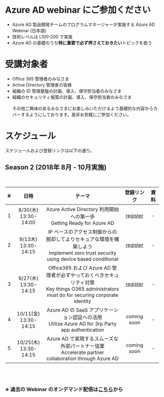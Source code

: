 # Azure AD webinar にご参加ください
- Azure AD 製品開発チームのプログラムマネージャーが実施する Azure AD Webinar (日本語)
- 技術レベルは L100-200 で実施
- Azure AD の基礎のうち**特に重要で必ず押さえておきたい**トピックを扱う

# 受講対象者
- Office 365 管理者のみなさま
- Active Directory 管理者の皆様
- 組織の ID 管理基盤の計画、導入、保守担当者のみなさま
- 組織のセキュリティ施策の計画、導入、保守担当者のみなさま
<br><br>
その他ご興味のあるみなさまにお楽しみいただけるよう基礎的な内容からカバーするようにしております。是非お気軽にご参加ください。 

# スケジュール
スケジュールおよび登録リンクは以下の通り。<br>


## Season 2 (2018年 8月 - 10月実施)
<br>

| # |           日時          |                                                                     テーマ                                                                     |                                                                登録リンク                                                               |資料|
|:-:|:-----------------------------:|:-------------------------------------------------------------------------------------------------------------------------------------------------------------:|:---------------------------------------------------------------------------------------------------------------------------------------:|:-:|
| 1 | 8/30(木)<br>13:30-14:00 | Azure Active Directory 利用開始への第一歩<br>Getting Ready for Azure AD                                             | [register](https://resources.office.com/ja-jp-landing-CO-M365-AWR-WBNR-FY19-08Aug-30-The-first-step-towards-the-start-of-using-Azure-Active-Directory-MCW0008480.html) |-|
| 2 | 9/13木) <br>13:30-14:15 | IP ベースのアクセス制御からの脱却してよりセキュアな環境を構築しよう<br>Implement zero trust security using device based conditional                                             |[register](https://resources.office.com/ja-jp-landing-CO-M365-CSD-WBNR-FY19-09Sep-13-To-escape-from-IP-based-access-control-and-build-MCW0008622.html) |-|
| 3 | 9/27(木)<br>13:30-14:15 | Office365 および Azure AD 管理者が必ずやっておくべきセキュリティ対策<br>Key things O365 administrators must do for securing corporate identity |[register](https://resources.office.com/ja-jp-landing-CO-M365-CSD-WBNR-FY19-09Sep-27-Security-measures-that-Office-365-and-Azure-AD-MCW0008623.html) |-|
| 4 | 10/11(金)<br>13:30-14:15  | Azure AD の SaaS アプリケーション認証への活用<br>Utilize Azure AD for 3rp Party app authentication| coming soon |-|
| 5 | 10/25(木)<br>13:30-14:15 | Azure AD で実現するスムーズな外部パートナー協業<br>Accelerate partner collaboration through Azure AD                                           |coming soon |-|

<br><br>

### ※ 過去の Webinar のオンデマンド配信は[こちら](Schedule-old.md)から

